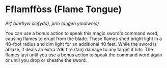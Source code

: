 # Fflamffòss (Flame Tongue)

*Arf (unrhyw clefydd), prin (angen ymdiwnio)*

You can use a bonus action to speak this magic sword's command word, causing flames to erupt from the blade. These flames shed bright light in a 40-foot radius and dim light for an additional 40 feet. While the sword is ablaze, it deals an extra 2d6 fire (tân) damage to any target it hits. The flames last until you use a bonus action to speak the command word again or until you drop or sheathe the sword.